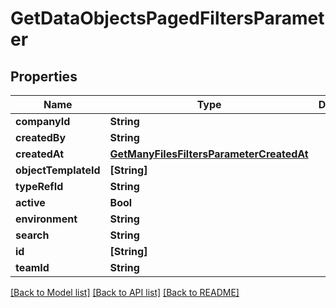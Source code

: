 # GetDataObjectsPagedFiltersParameter

## Properties
Name | Type | Description | Notes
------------ | ------------- | ------------- | -------------
**companyId** | **String** |  | [optional] 
**createdBy** | **String** |  | [optional] 
**createdAt** | [**GetManyFilesFiltersParameterCreatedAt**](GetManyFilesFiltersParameterCreatedAt.md) |  | [optional] 
**objectTemplateId** | **[String]** |  | [optional] 
**typeRefId** | **String** |  | [optional] 
**active** | **Bool** |  | [optional] 
**environment** | **String** |  | [optional] 
**search** | **String** |  | [optional] 
**id** | **[String]** |  | [optional] 
**teamId** | **String** |  | [optional] 

[[Back to Model list]](../README.md#documentation-for-models) [[Back to API list]](../README.md#documentation-for-api-endpoints) [[Back to README]](../README.md)


